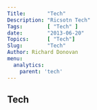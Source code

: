 ```yaml
---
Title:       "Tech"
Description: "Ricsotn Tech"
Tags:        [ "Tech" ]
date:        "2013-06-20"
Topics:      [ "Tech"]
Slug:        "Tech"
Author: Richard Donovan
menu:
  analytics:
    parent: 'tech'
---
```


## Tech